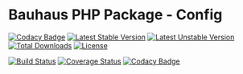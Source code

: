 # Bauhaus PHP Package - Config

[![Codacy Badge](https://api.codacy.com/project/badge/Grade/2d3cc694c19c460e95b4915ca2c09154)](https://www.codacy.com/app/fefas/bauhausphp-config?utm_source=github.com&utm_medium=referral&utm_content=bauhausphp/config&utm_campaign=badger)
[![Latest Stable Version](https://poser.pugx.org/bauhaus/config/v/stable?format=flat-square)](https://packagist.org/packages/bauhaus/config)
[![Latest Unstable Version](https://poser.pugx.org/bauhaus/config/v/unstable?format=flat-square)](https://packagist.org/packages/bauhaus/config)
[![Total Downloads](https://poser.pugx.org/bauhaus/config/downloads?format=flat-square)](https://packagist.org/packages/bauhaus/config)
[![License](https://poser.pugx.org/bauhaus/config/license?format=flat-square)](LICENSE)

[![Build Status](https://img.shields.io/travis/bauhausphp/config/master.svg?style=flat-square)](https://travis-ci.org/bauhausphp/config)
[![Coverage Status](https://img.shields.io/coveralls/bauhausphp/config/master.svg?style=flat-square)](https://coveralls.io/github/bauhausphp/config?branch=master)
[![Codacy Badge](https://img.shields.io/codacy/2d3cc694c19c460e95b4915ca2c09154.svg?style=flat-square)](https://www.codacy.com/app/fefas/bauhausphp-config)
